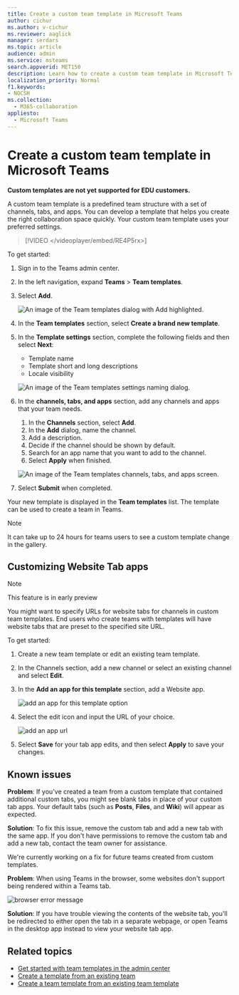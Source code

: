 ```yaml
---
title: Create a custom team template in Microsoft Teams
author: cichur
ms.author: v-cichur
ms.reviewer: aaglick
manager: serdars
ms.topic: article
audience: admin
ms.service: msteams
search.appverid: MET150
description: Learn how to create a custom team template in Microsoft Teams.
localization_priority: Normal
f1.keywords:
- NOCSH
ms.collection: 
  - M365-collaboration
appliesto: 
  - Microsoft Teams
---
```


# Create a custom team template in Microsoft Teams

**Custom templates are not yet supported for EDU customers.**

A custom team template is a predefined team structure with a set of channels, tabs, and apps. You can develop a template that helps you create the right collaboration space quickly. Your custom team template uses your preferred settings.  

> [!VIDEO </videoplayer/embed/RE4P5rx>]

To get started:

1. Sign in to the Teams admin center.

2. In the left navigation, expand **Teams** > **Team templates**.

3. Select **Add**.

    ![An image of the Team templates dialog with Add highlighted.](media/team-templates-new.png)

4. In the **Team templates** section, select **Create a brand new template**.

5. In the **Template settings** section, complete the following fields and then select **Next**:
    - Template name
    - Template short and long descriptions
    - Locale visibility  

    ![An image of the Team templates settings naming dialog.](media/template-add-a-name.png)

6. In the **channels, tabs, and apps** section, add any channels and apps that your team needs.

    1. In the **Channels** section, select **Add**.
    2. In the **Add** dialog, name the channel.
    3. Add a description.
    4. Decide if the channel should be shown by default.
    5. Search for an app name that you want to add to the channel.
    6. Select **Apply** when finished.

    ![An image of the Team templates channels, tabs, and apps screen.](media/template-channels-tabs-apps.png)

8. Select **Submit** when completed.

Your new template is displayed in the **Team templates** list. The template can be used to create a team in Teams.

> [!Note]
> It can take up to 24 hours for teams users to see a custom template change in the gallery.

## Customizing Website Tab apps

> [!Note]
> This feature is in early preview

You might want to specify URLs for website tabs for channels in custom team templates. End users who create teams with templates will have website tabs that are preset to the specified site URL.

To get started:

1. Create a new team template or edit an existing team template.

2. In the Channels section, add a new channel or select an existing channel and select **Edit**.

3. In the **Add an app for this template** section, add a Website app.

    ![add an app for this template option](media/add-an-app-template.png)

4. Select the edit icon and input the URL of your choice.

    ![add an app url](media/add-url-app-template.png)

5. Select **Save** for your tab app edits, and then select **Apply** to save your changes.

## Known issues

**Problem**: If you've created a team from a custom template that contained additional custom tabs, you might see blank tabs in place of your custom tab apps. Your default tabs (such as **Posts**, **Files**, and **Wiki**) will appear as expected.

**Solution**: To fix this issue, remove the custom tab and add a new tab with the same app. If you don't have permissions to remove the custom tab and add a new tab, contact the team owner for assistance.

We're currently working on a fix for future teams created from custom templates.

**Problem**: When using Teams in the browser, some websites don't support being rendered within a Teams tab.

![browser error message](media/browser-error-message.png)

**Solution**: If you have trouble viewing the contents of the website tab, you'll be redirected to either open the tab in a separate webpage, or open Teams in the desktop app instead to view your website tab app.

## Related topics

- [Get started with team templates in the admin center](get-started-with-teams-templates-in-the-admin-console.md)
- [Create a template from an existing team](create-template-from-existing-team.md)
- [Create a team template from an existing team template](create-template-from-existing-template.md)
